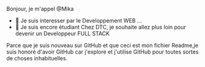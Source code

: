  Bonjour, je m'appel @Mika
- 👀 Je suis interesser par le Developpement WEB ...
- 🌱 Je suis encore étudiant Chez DTC, je souhaite allez plus loin pour devenir un Developpeur FULL STACK 

<!---
Mika/Mika je suis également un passionné par informatique.Actuellement je suis un Technicien Informatique Hard et Soft.
--->
Parce que je suis nouveau sur GitHub et que ceci est mon fichier Readme,je suis honoré d'avoir GitHub car j'explore et j'utilise GitHub pour toutes sortes de choses inhabituelles.
